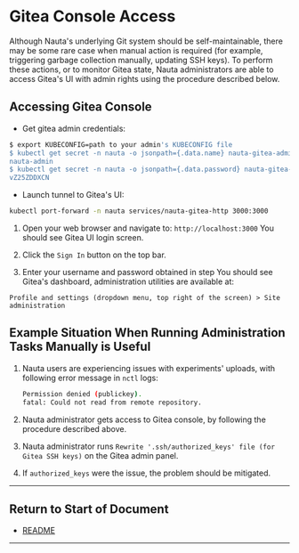 # Gitea Console Access

Although Nauta's underlying Git system should be self-maintainable, there may be some rare case when manual action is required (for example, triggering garbage collection manually, updating SSH keys). To perform these actions, or to monitor Gitea state, Nauta administrators are able to access Gitea's UI with admin rights using the procedure described below.

## Accessing Gitea Console

- Get gitea admin credentials:

```bash
$ export KUBECONFIG=path to your admin's KUBECONFIG file
$ kubectl get secret -n nauta -o jsonpath={.data.name} nauta-gitea-admin-secret | base64 --decode
nauta-admin
$ kubectl get secret -n nauta -o jsonpath={.data.password} nauta-gitea-admin-secret | base64 --decode
vZ25ZDDXCN
```
- Launch tunnel to Gitea's UI:
```bash
kubectl port-forward -n nauta services/nauta-gitea-http 3000:3000
```
1. Open your web browser and navigate to: `http://localhost:3000`
   You should see Gitea UI login screen.
   
2. Click the `Sign In` button on the top bar.

3. Enter your username and password obtained in step
   You should see Gitea's dashboard, administration utilities are available at:
   
`Profile and settings (dropdown menu, top right of the screen) > Site administration`

## Example Situation When Running Administration Tasks Manually is Useful

1. Nauta users are experiencing issues with experiments' uploads, with following error message in `nctl` logs:

   ```bash
   Permission denied (publickey).
   fatal: Could not read from remote repository.
   ```
2. Nauta administrator gets access to Gitea console, by following the procedure described above.

3. Nauta administrator runs `Rewrite '.ssh/authorized_keys' file (for Gitea SSH keys)` on the Gitea admin panel.

4. If `authorized_keys` were the issue, the problem should be mitigated.

----------------------

## Return to Start of Document

* [README](../README.md)
 
----------------------
